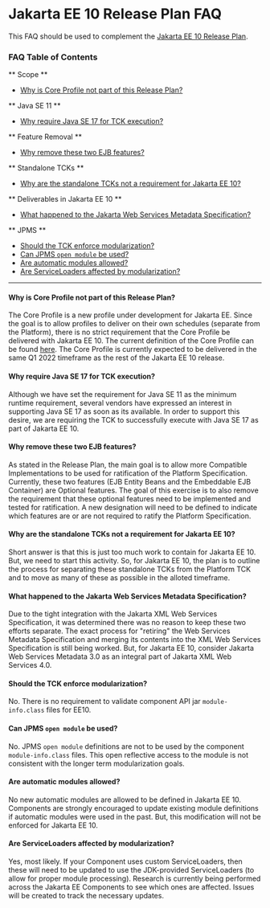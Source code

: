 
# Jakarta EE 10 Release Plan FAQ

This FAQ should be used to complement the [Jakarta EE 10 Release Plan](https://eclipse-ee4j.github.io/jakartaee-platform/jakartaee10/JakartaEE10ReleasePlan).

### FAQ Table of Contents

** Scope **
- [Why is Core Profile not part of this Release Plan?](#why-is-core-profile-not-part-of-this-release-plan)

** Java SE 11 **
- [Why require Java SE 17 for TCK execution?](why-require-java-se-17-for-tck-execution)

** Feature Removal **
- [Why remove these two EJB features?](why-remove-these-two-ejb-features)

** Standalone TCKs **
- [Why are the standalone TCKs not a requirement for Jakarta EE 10?](why-are-the-standalone-tcks-not-a-requirement-for-jakarta-ee-10)

** Deliverables in Jakarta EE 10 **
- [What happened to the Jakarta Web Services Metadata Specification?](what-happened-to-the-jakarta-web-services-metadata-specification)

** JPMS **
- [Should the TCK enforce modularization?](#should-the-tck-enforce-modularization)
- [Can JPMS `open module` be used?](#can-jpms-open-module-be-used)
- [Are automatic modules allowed?](#are-automatic-modules-allowed)
- [Are ServiceLoaders affected by modularization?](#are-serviceloaders-affected-by-modularization)

----------
#### Why is Core Profile not part of this Release Plan?

The Core Profile is a new profile under development for Jakarta EE.
Since the goal is to allow profiles to deliver on their own schedules (separate from the Platform), there is no strict requirement that the Core Profile be delivered with Jakarta EE 10.
The current definition of the Core Profile can be found [here](https://eclipse-ee4j.github.io/jakartaee-platform/jakartaee10/JakartaEE10CoreProfileRelasePlan).
The Core Profile is currently expected to be delivered in the same Q1 2022 timeframe as the rest of the Jakarta EE 10 release. 

#### Why require Java SE 17 for TCK execution?

Although we have set the requirement for Java SE 11 as the minimum runtime requirement, several vendors have expressed an interest in supporting Java SE 17 as soon as its available.
In order to support this desire, we are requiring the TCK to successfully execute with Java SE 17 as part of Jakarta EE 10.

#### Why remove these two EJB features?

As stated in the Release Plan, the main goal is to allow more Compatible Implementations to be used for ratification of the Platform Specification.
Currently, these two features (EJB Entity Beans and the Embeddable EJB Container) are Optional features.
The goal of this exercise is to also remove the requirement that these optional features need to be implemented and tested for ratification.
A new designation will need to be defined to indicate which features are or are not required to ratify the Platform Specification.

#### Why are the standalone TCKs not a requirement for Jakarta EE 10?

Short answer is that this is just too much work to contain for Jakarta EE 10.
But, we need to start this activity.
So, for Jakarta EE 10, the plan is to outline the process for separating these standalone TCKs from the Platform TCK and to move as many of these as possible in the alloted timeframe.

#### What happened to the Jakarta Web Services Metadata Specification?

Due to the tight integration with the Jakarta XML Web Services Specification, it was determined there was no reason to keep these two efforts separate.
The exact process for "retiring" the Web Services Metadata Specification and merging its contents into the XML Web Services Specification is still being worked.
But, for Jakarta EE 10, consider Jakarta Web Services Metadata 3.0 as an integral part of Jakarta XML Web Services 4.0.

#### Should the TCK enforce modularization?

No.
There is no requirement to validate component API jar `module-info.class` files for EE10.

#### Can JPMS `open module` be used?

No.
JPMS `open module` definitions are not to be used by the component `module-info.class` files.
This open reflective access to the module is not consistent with the longer term modularization goals.

#### Are automatic modules allowed?

No new automatic modules are allowed to be defined in Jakarta EE 10.
Components are strongly encouraged to update existing module definitions if automatic modules were used in the past. 
But, this modification will not be enforced for Jakarta EE 10.

#### Are ServiceLoaders affected by modularization?

Yes, most likely.
If your Component uses custom ServiceLoaders, then these will need to be updated to use the JDK-provided ServiceLoaders (to allow for proper module processing).
Research is currently being performed across the Jakarta EE Components to see which ones are affected.
Issues will be created to track the necessary updates.
